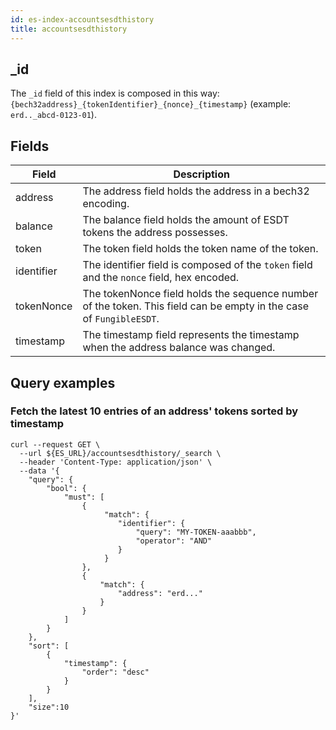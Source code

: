 ```yaml
---
id: es-index-accountsesdthistory
title: accountsesdthistory
---
```



## _id

The `_id` field of this index is composed in this way: `{bech32address}_{tokenIdentifier}_{nonce}_{timestamp}` (example: `erd.._abcd-0123-01`).

## Fields

| Field      | Description                                                                                                         |
|------------|---------------------------------------------------------------------------------------------------------------------|
| address    | The address field holds the address in a bech32 encoding.                                                           |
| balance    | The balance field holds the amount of ESDT tokens the address possesses.                                            |
| token      | The token field holds the token name of the token.                                                                  |
| identifier | The identifier field is composed of the `token` field and the `nonce` field, hex encoded.                           |
| tokenNonce | The tokenNonce field holds the sequence number of the token. This field can be empty in the case of `FungibleESDT`. |
| timestamp  | The timestamp field represents the timestamp when the address balance was changed.                                  |


## Query examples

### Fetch the latest 10 entries of an address' tokens sorted by timestamp

```
curl --request GET \
  --url ${ES_URL}/accountsesdthistory/_search \
  --header 'Content-Type: application/json' \
  --data '{
	"query": {
		"bool": {
			"must": [
				{
				     "match": {
                        "identifier": {
                            "query": "MY-TOKEN-aaabbb",
                            "operator": "AND"
                        }
                     }
				},
				{
					"match": {
						"address": "erd..."
					}
				}
			]
		}
	},
    "sort": [
        {
            "timestamp": {
                "order": "desc"
            }
        }
    ],
    "size":10
}'
```

